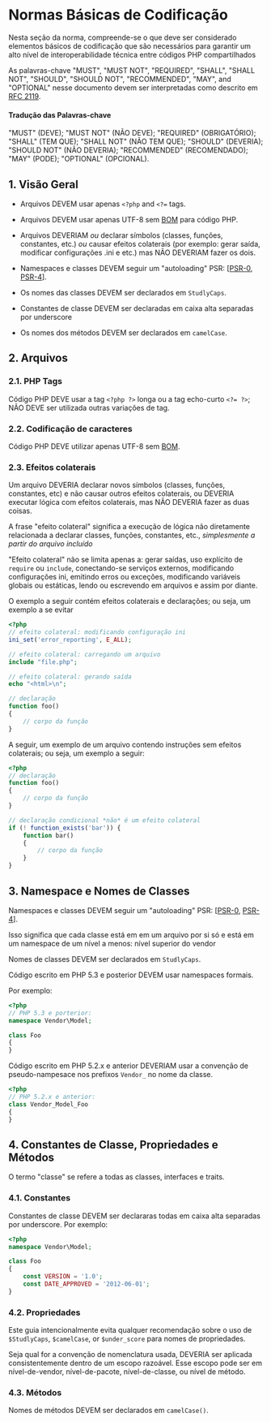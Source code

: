 # Normas Básicas de Codificação

Nesta seção da norma, compreende-se o que deve ser considerado elementos básicos de codificação
que são necessários para garantir um alto nível de interoperabilidade técnica entre códigos PHP
compartilhados

As palavras-chave "MUST", "MUST NOT", "REQUIRED", "SHALL", "SHALL NOT", "SHOULD",
"SHOULD NOT", "RECOMMENDED", "MAY", and "OPTIONAL" nesse documento devem ser interpretadas como descrito em [RFC 2119].

#### Tradução das Palavras-chave
"MUST" (DEVE);
"MUST NOT" (NÃO DEVE);
"REQUIRED" (OBRIGATÓRIO);
"SHALL" (TEM QUE);
"SHALL NOT" (NÃO TEM QUE);
"SHOULD" (DEVERIA);
"SHOULD NOT" (NÃO DEVERIA);
"RECOMMENDED" (RECOMENDADO);
"MAY" (PODE);
"OPTIONAL" (OPCIONAL).

[RFC 2119]: http://www.ietf.org/rfc/rfc2119.txt
[PSR-0]: https://github.com/php-fig/fig-standards/blob/master/accepted/PSR-0.md
[PSR-4]: https://github.com/php-fig/fig-standards/blob/master/accepted/PSR-4-autoloader.md
[BOM]: https://www.w3.org/International/questions/qa-byte-order-mark

## 1. Visão Geral

- Arquivos DEVEM usar apenas `<?php` and `<?=` tags.

- Arquivos DEVEM usar apenas UTF-8 sem [BOM] para código PHP.

- Arquivos DEVERIAM *ou* declarar símbolos (classes, funções, constantes, etc.)
  *ou* causar efeitos colaterais (por exemplo: gerar saída, modificar configurações .ini e etc.)
  mas NÃO DEVERIAM fazer os dois.

- Namespaces e classes DEVEM seguir um "autoloading" PSR: [[PSR-0], [PSR-4]].

- Os nomes das classes DEVEM ser declarados em `StudlyCaps`.

- Constantes de classe DEVEM ser declaradas em caixa alta separadas por underscore

- Os nomes dos métodos DEVEM ser declarados em `camelCase`.

## 2. Arquivos

### 2.1. PHP Tags

Código PHP DEVE usar a tag `<?php ?>` longa ou a tag echo-curto `<?= ?>`;
NÃO DEVE ser utilizada outras variações de tag.

### 2.2. Codificação de caracteres

Código PHP DEVE utilizar apenas UTF-8 sem [BOM].

### 2.3. Efeitos colaterais

Um arquivo DEVERIA declarar novos símbolos (classes, funções, constantes, etc) e não causar outros efeitos colaterais, 
ou DEVERIA executar lógica com efeitos colaterais, mas NÃO DEVERIA fazer as duas coisas.

A frase "efeito colateral" significa a execução de lógica não diretamente relacionada a declarar classes, funções, constantes, etc.,
*simplesmente a partir do arquivo incluído*

"Efeito colateral" não se limita apenas a: gerar saídas, uso explícito de `require` ou `include`, conectando-se serviços externos, modificando configurações ini, emitindo erros ou exceções, modificando variáveis globais ou estáticas,
lendo ou escrevendo em arquivos e assim por diante.

O exemplo a seguir contém efeitos colaterais e declarações; ou seja, um exemplo a se evitar

~~~php
<?php
// efeito colateral: modificando configuração ini
ini_set('error_reporting', E_ALL);

// efeito colateral: carregando um arquivo
include "file.php";

// efeito colateral: gerando saída
echo "<html>\n";

// declaração
function foo()
{
    // corpo da função
}
~~~


A seguir, um exemplo de um arquivo contendo instruções sem efeitos colaterais; ou seja, um exemplo a seguir:

~~~php
<?php
// declaração
function foo()
{
    // corpo da função
}

// declaração condicional *não* é um efeito colateral
if (! function_exists('bar')) {
    function bar()
    {
        // corpo da função
    }
}
~~~

## 3. Namespace e Nomes de Classes

Namespaces e classes DEVEM seguir um "autoloading" PSR: [[PSR-0], [PSR-4]].

Isso significa que cada classe está em em um arquivo por si só
e está em um namespace de um nível a menos: nível superior do vendor

Nomes de classes DEVEM ser declarados em `StudlyCaps`.

Código escrito em PHP 5.3 e posterior DEVEM usar namespaces formais.

Por exemplo:

~~~php
<?php
// PHP 5.3 e porterior:
namespace Vendor\Model;

class Foo
{
}
~~~

Código escrito em PHP 5.2.x e anterior DEVERIAM usar a convenção de pseudo-nampesace
nos prefixos `Vendor_` no nome da classe.

~~~php
<?php
// PHP 5.2.x e anterior:
class Vendor_Model_Foo
{
}
~~~

## 4. Constantes de Classe, Propriedades e Métodos

O termo "classe" se refere a todas as classes, interfaces e traits.

### 4.1. Constantes

Constantes de classe DEVEM ser declararas todas em caixa alta separadas por underscore.
Por exemplo:

~~~php
<?php
namespace Vendor\Model;

class Foo
{
    const VERSION = '1.0';
    const DATE_APPROVED = '2012-06-01';
}
~~~

### 4.2. Propriedades

Este guia intencionalmente evita qualquer recomendação sobre o uso de
`$StudlyCaps`, `$camelCase`, or `$under_score` para nomes de propriedades.


Seja qual for a convenção de nomenclatura usada, DEVERIA ser aplicada consistentemente dentro de um
escopo razoável. Esse escopo pode ser em nível-de-vendor, nível-de-pacote, nível-de-classe,
ou nível de método.

### 4.3. Métodos

Nomes de métodos DEVEM ser declarados em `camelCase()`.
